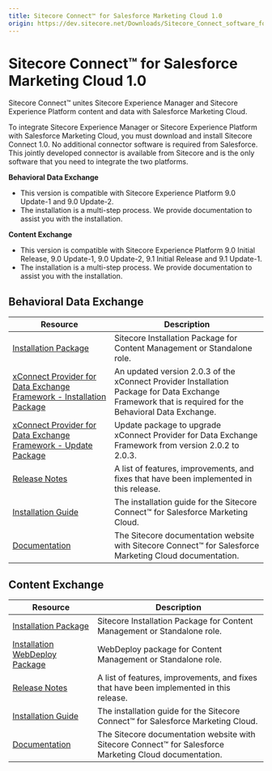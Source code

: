 ```yaml
---
title: Sitecore Connect™ for Salesforce Marketing Cloud 1.0
origin: https://dev.sitecore.net/Downloads/Sitecore_Connect_software_for_Salesforce_Marketing_Cloud/1x/Sitecore_Connect_software_for_Salesforce_Marketing_Cloud_10.aspx
---
```


# Sitecore Connect™ for Salesforce Marketing Cloud 1.0

Sitecore Connect™ unites Sitecore Experience Manager and Sitecore Experience Platform content and data with Salesforce Marketing Cloud.

To integrate Sitecore Experience Manager or Sitecore Experience Platform with Salesforce Marketing Cloud, you must download and install Sitecore Connect 1.0. No additional connector software is required from Salesforce. This jointly developed connector is available from Sitecore and is the only software that you need to integrate the two platforms.

**Behavioral Data Exchange**

-   This version is compatible with Sitecore Experience Platform 9.0 Update-1 and 9.0 Update-2.
-   The installation is a multi-step process. We provide documentation to assist you with the installation.

**Content Exchange**

-   This version is compatible with Sitecore Experience Platform 9.0 Initial Release, 9.0 Update-1, 9.0 Update-2, 9.1 Initial Release and 9.1 Update-1.
-   The installation is a multi-step process. We provide documentation to assist you with the installation.

## Behavioral Data Exchange

 | Resource | Description |
 | --- | --- |
 | [Installation Package](https://sitecoredev.azureedge.net/~/media/5C9CCC9108BA41089E07DEE53E92B740.ashx?date=20190906T111143) | Sitecore Installation Package for Content Management or Standalone role. |
 | [xConnect Provider for Data Exchange Framework - Installation Package](https://sitecoredev.azureedge.net/~/media/772E9D754708423C8ECE03CD18462624.ashx?date=20190906T111218) | An updated version 2.0.3 of the xConnect Provider Installation Package for Data Exchange Framework that is required for the Behavioral Data Exchange. |
 | [xConnect Provider for Data Exchange Framework - Update Package](https://sitecoredev.azureedge.net/~/media/AA8A8A4316534AA59C64617E303127B5.ashx?date=20190906T111241) | Update package to upgrade xConnect Provider for Data Exchange Framework from version 2.0.2 to 2.0.3. |
 | [Release Notes](/downloads/Sitecore%20Connect%20software%20for%20Salesforce%20Marketing%20Cloud/1x/Sitecore%20Connect%20software%20for%20Salesforce%20Marketing%20Cloud%2010/Release%20Notes%20%20BDE) | A list of features, improvements, and fixes that have been implemented in this release. |
 | [Installation Guide](https://sitecoredev.azureedge.net/~/media/04DA5D7F01964CE49D1CAD549B9740D1.ashx?date=20191126T143514) | The installation guide for the Sitecore Connect™ for Salesforce Marketing Cloud. |
 | [Documentation](https://doc.sitecore.com/developers/salesforce-marketing-cloud/10/sitecore-connect-software-for-salesforce-marketing-cloud/en/introduction.html) | The Sitecore documentation website with Sitecore Connect™ for Salesforce Marketing Cloud documentation. |

## Content Exchange

 | Resource | Description |
 | --- | --- |
 | [Installation Package](https://sitecoredev.azureedge.net/~/media/2AFF0DF06BD24985B1793807D806411D.ashx?date=20180618T110213) | Sitecore Installation Package for Content Management or Standalone role. |
 | [Installation WebDeploy Package](https://sitecoredev.azureedge.net/~/media/39B75F9F734B40EE9EF4C134C876C7C3.ashx?date=20180618T110250) | WebDeploy package for Content Management or Standalone role. |
 | [Release Notes](/downloads/Sitecore%20Connect%20software%20for%20Salesforce%20Marketing%20Cloud/1x/Sitecore%20Connect%20software%20for%20Salesforce%20Marketing%20Cloud%2010/Release%20Notes%20%20CE) | A list of features, improvements, and fixes that have been implemented in this release. |
 | [Installation Guide](https://sitecoredev.azureedge.net/~/media/F2A66A2FE2F74065A9E075A331873997.ashx?date=20190815T120128) | The installation guide for the Sitecore Connect™ for Salesforce Marketing Cloud. |
 | [Documentation](https://doc.sitecore.com/developers/salesforce-marketing-cloud/10/sitecore-connect-software-for-salesforce-marketing-cloud/en/introduction.html) | The Sitecore documentation website with Sitecore Connect™ for Salesforce Marketing Cloud documentation. |